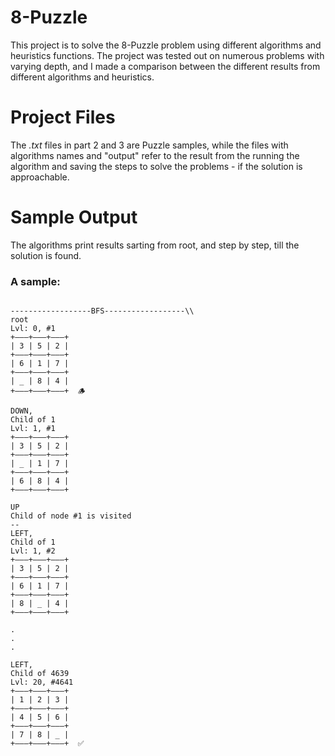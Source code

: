 # 8-Puzzle
This project is to solve the 8-Puzzle problem using different algorithms and heuristics functions. The project was tested out on numerous problems with varying depth, and I made a comparison between the different results from different algorithms and heuristics. 

# Project Files
The _.txt_ files in part 2 and 3 are Puzzle samples, while the files with algorithms names and "output" refer to the result from the running the algorithm and saving the steps to solve the problems - if the solution is approachable.  

# Sample Output 
The algorithms print results sarting from root, and step by step, till the solution is found.


### A sample: 
```

------------------BFS------------------\\
root
Lvl: 0, #1
+———+———+———+
| 3 | 5 | 2 |
+———+———+———+
| 6 | 1 | 7 |
+———+———+———+
| _ | 8 | 4 |
+———+———+———+  🪵

DOWN,  
Child of 1
Lvl: 1, #1
+———+———+———+
| 3 | 5 | 2 |
+———+———+———+
| _ | 1 | 7 |
+———+———+———+
| 6 | 8 | 4 |
+———+———+———+

UP 
Child of node #1 is visited 
--
LEFT,  
Child of 1
Lvl: 1, #2
+———+———+———+
| 3 | 5 | 2 |
+———+———+———+
| 6 | 1 | 7 |
+———+———+———+
| 8 | _ | 4 |
+———+———+———+

.
.
.

LEFT,  
Child of 4639
Lvl: 20, #4641
+———+———+———+
| 1 | 2 | 3 |
+———+———+———+
| 4 | 5 | 6 |
+———+———+———+
| 7 | 8 | _ |
+———+———+———+  ✅


```
